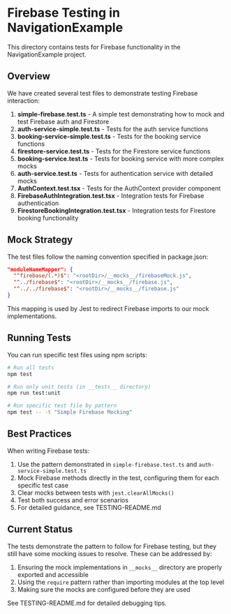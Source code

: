 # Firebase Testing in NavigationExample

This directory contains tests for Firebase functionality in the NavigationExample project.

## Overview

We have created several test files to demonstrate testing Firebase interaction:

1. **simple-firebase.test.ts** - A simple test demonstrating how to mock and test Firebase auth and Firestore
2. **auth-service-simple.test.ts** - Tests for the auth service functions
3. **booking-service-simple.test.ts** - Tests for the booking service functions
4. **firestore-service.test.ts** - Tests for the Firestore service functions
5. **booking-service.test.ts** - Tests for booking service with more complex mocks
6. **auth-service.test.ts** - Tests for authentication service with detailed mocks
7. **AuthContext.test.tsx** - Tests for the AuthContext provider component
8. **FirebaseAuthIntegration.test.tsx** - Integration tests for Firebase authentication
9. **FirestoreBookingIntegration.test.tsx** - Integration tests for Firestore booking functionality

## Mock Strategy

The test files follow the naming convention specified in package.json:

```json
"moduleNameMapper": {
  "^firebase/(.*)$": "<rootDir>/__mocks__/firebaseMock.js",
  "^../firebase$": "<rootDir>/__mocks__/firebase.js",
  "^../../firebase$": "<rootDir>/__mocks__/firebase.js"
}
```

This mapping is used by Jest to redirect Firebase imports to our mock implementations.

## Running Tests

You can run specific test files using npm scripts:

```bash
# Run all tests
npm test

# Run only unit tests (in __tests__ directory)
npm run test:unit

# Run specific test file by pattern
npm test -- -t "Simple Firebase Mocking"
```

## Best Practices

When writing Firebase tests:

1. Use the pattern demonstrated in `simple-firebase.test.ts` and `auth-service-simple.test.ts`
2. Mock Firebase methods directly in the test, configuring them for each specific test case
3. Clear mocks between tests with `jest.clearAllMocks()`
4. Test both success and error scenarios
5. For detailed guidance, see TESTING-README.md

## Current Status

The tests demonstrate the pattern to follow for Firebase testing, but they still have some mocking issues to resolve. These can be addressed by:

1. Ensuring the mock implementations in `__mocks__` directory are properly exported and accessible
2. Using the `require` pattern rather than importing modules at the top level
3. Making sure the mocks are configured before they are used

See TESTING-README.md for detailed debugging tips.